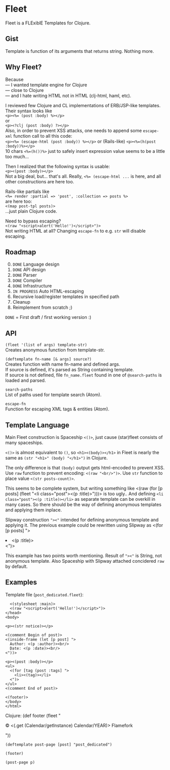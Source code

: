 # Fleet

Fleet is a FLExiblE Templates for Clojure.

## Gist

Template is function of its arguments that returns string. Nothing more.

## Why Fleet?

Because  
— I wanted template engine for Clojure  
— close to Clojure  
— and I hate writing HTML not in HTML (clj-html, haml, etc).

I reviewed few Clojure and CL implementations of ERB/JSP-like templates. Their syntax looks like  
`<p><%= (post :body) %></p>`  
or  
`<p><?clj (post :body) ?></p>`  
Also, in order to prevent XSS attacks, one needs to append some `escape-xml` function call to all this code:  
`<p><%= (escape-html (post :body)) %></p>` or (Rails-like) `<p><%=(h(post :body))%></p>`  
10 chars `<%=(h())%>` just to safely insert expression value seems to be a little too much...

Then I realized that the following syntax is usable:  
`<p><(post :body)></p>`  
Not a big deal, but... that's all. Really, `<%= (escape-html ...` is here, and all other constructions
are here too.

Rails-like partials like  
`<%= render :partial => 'post', :collection => posts %>`  
are here too:  
`<(map post-tpl posts)>`  
...just plain Clojure code.

Need to bypass escaping?  
`<(raw "<script>alert('Hello!')</script>")>`  
Not writing HTML at all? Changing `escape-fn` to e.g. `str` will disable escaping.

## Roadmap

0. `DONE` Language design
0. `DONE` API design
0. `DONE` Parser
0. `DONE` Compiler
0. `DONE` Infrastructure
0. `IN PROGRESS` Auto HTML-escaping
0. Recursive load/register templates in specified path 
0. Cleanup
0. Reimplement from scratch ;)

`DONE` = First draft / first working version :)

## API

`(fleet '(list of args) template-str)`  
Creates anonymous function from template-str.

`(deftemplate fn-name [& args] source?)`  
Creates function with name fn-name and defined args.  
If source is defined, it's parsed as String containing template.  
If source is not defined, file `fn_name.fleet` found in one of `@search-paths` is loaded and parsed.

`search-paths`  
List of paths used for template search (Atom).

`escape-fn`  
Function for escaping XML tags & entities (Atom).

## Template Language

Main Fleet construction is Spaceship `<()>`, just cause (star)fleet consists of many spaceships.

`<()>` is almost equivalent to `()`, so
`<h1><(body)></h1>` in Fleet is nearly the same as `(str "<h1>" (body) "</h1>")` in Clojure.

The only difference is that `(body)` output gets html-encoded to prevent XSS.
Use `raw` function to prevent encoding: `<(raw "<br/>")>`.
Use `str` function to place value `<(str posts-count)>`.

This seems to be complete system, but writing something like
    <(raw (for [p posts]
      (fleet "<li class=\"post\"><(p :title)></li>")))>
is too ugly.. And defining `<li class="post"><(p :title)></li>` as separate template
can be overkill in many cases. So there should be the way of defining anonymous templates and applying them inplace.

Slipway construction `"><"` intended for defining anonymous template and applying it.
The previous example could be rewritten using Slipway as
    <(for [p posts] ">
      <li class="post"><(p :title)></li>
    <")>

This example has two points worth mentioning.
Result of `"><"` is String, not anonymous template.
Also Spaceship with Slipway attached concidered `raw` by default.

## Examples

Template file (`post_dedicated.fleet`):
    <head>
      <title><(post :title)></title>

      <(stylesheet :main)>
      <(raw "<script>alert('Hello!')</script>")>
    </head>
    <body>
    
    <p><(str notice)></p>
    
    <(comment Begin of post)>
    <(inside-frame (let [p post] ">
      Author: <(p :author)><br/>
      Date: <(p :date)><br/>
    <"))>

    <p><(post :body)></p>
    <ul>
      <(for [tag (post :tags] ">
        <li><(tag)></li>
      <")>
    </ul>
    <(comment End of post)>

    <(footer)>
    </body>
    </html>
Clojure:
    (def footer (fleet "<p>&copy; <(.get (Calendar/getInstance) Calendar/YEAR)> Flamefork</p>"))

    (deftemplate post-page [post] "post_dedicated")
    
    (footer)

    (post-page p)
